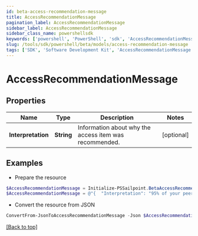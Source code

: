 ```yaml
---
id: beta-access-recommendation-message
title: AccessRecommendationMessage
pagination_label: AccessRecommendationMessage
sidebar_label: AccessRecommendationMessage
sidebar_class_name: powershellsdk
keywords: ['powershell', 'PowerShell', 'sdk', 'AccessRecommendationMessage', 'BetaAccessRecommendationMessage'] 
slug: /tools/sdk/powershell/beta/models/access-recommendation-message
tags: ['SDK', 'Software Development Kit', 'AccessRecommendationMessage', 'BetaAccessRecommendationMessage']
---
```



# AccessRecommendationMessage

## Properties

Name | Type | Description | Notes
------------ | ------------- | ------------- | -------------
**Interpretation** | **String** | Information about why the access item was recommended. | [optional] 

## Examples

- Prepare the resource
```powershell
$AccessRecommendationMessage = Initialize-PSSailpoint.BetaAccessRecommendationMessage  -Interpretation 95% of your peers have this access.
$AccessRecommendationMessage = @"{  "Interpretation": "95% of your peers have this access." }"@
```

- Convert the resource from JSON
```powershell
ConvertFrom-JsonToAccessRecommendationMessage -Json $AccessRecommendationMessage
```


[[Back to top]](#) 

